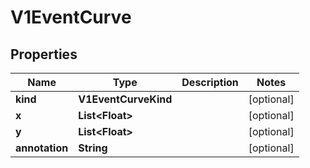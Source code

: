 

# V1EventCurve


## Properties

Name | Type | Description | Notes
------------ | ------------- | ------------- | -------------
**kind** | **V1EventCurveKind** |  |  [optional]
**x** | **List&lt;Float&gt;** |  |  [optional]
**y** | **List&lt;Float&gt;** |  |  [optional]
**annotation** | **String** |  |  [optional]



